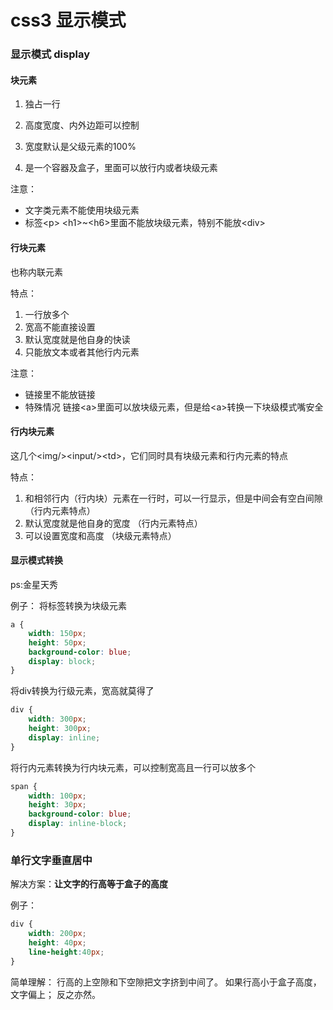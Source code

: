 # css3 显示模式

### 显示模式 display

#### 块元素
1. 独占一行

2. 高度宽度、内外边距可以控制

3. 宽度默认是父级元素的100%

4. 是一个容器及盒子，里面可以放行内或者块级元素

注意：

- 文字类元素不能使用块级元素
- 标签\<p\> \<h1\>\~\<h6\>里面不能放块级元素，特别不能放\<div\>

#### 行块元素

也称内联元素

特点：
1. 一行放多个
2. 宽高不能直接设置
3. 默认宽度就是他自身的快读
4. 只能放文本或者其他行内元素

注意：
- 链接里不能放链接
- 特殊情况 链接\<a\>里面可以放块级元素，但是给\<a\>转换一下块级模式嘴安全

#### 行内块元素

这几个\<img/\>\<input/\>\<td\>，它们同时具有块级元素和行内元素的特点

特点：
1. 和相邻行内（行内块）元素在一行时，可以一行显示，但是中间会有空白间隙 （行内元素特点）
2. 默认宽度就是他自身的宽度		（行内元素特点）
3. 可以设置宽度和高度		（块级元素特点）


#### 显示模式转换

ps:金星天秀

例子：
将<a>标签转换为块级元素
```css
a {
	width: 150px;
	height: 50px;
	background-color: blue;
	display: block;
}
```
将div转换为行级元素，宽高就莫得了
```css
div {
    width: 300px;
    height: 300px;
    display: inline;
}
```

将<span>行内元素转换为行内块元素，可以控制宽高且一行可以放多个

```css
span {
    width: 100px;
    height: 30px;
    background-color: blue;
    display: inline-block;
}
```

### 单行文字垂直居中

解决方案：**让文字的行高等于盒子的高度**

例子：
```css
div {
	width: 200px;
	height: 40px;
	line-height:40px;
}
```

简单理解：
行高的上空隙和下空隙把文字挤到中间了。
如果行高小于盒子高度，文字偏上；
反之亦然。
